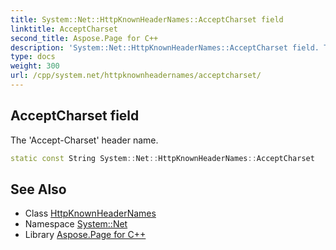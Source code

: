 ```yaml
---
title: System::Net::HttpKnownHeaderNames::AcceptCharset field
linktitle: AcceptCharset
second_title: Aspose.Page for C++
description: 'System::Net::HttpKnownHeaderNames::AcceptCharset field. The ''Accept-Charset'' header name in C++.'
type: docs
weight: 300
url: /cpp/system.net/httpknownheadernames/acceptcharset/
---
```

## AcceptCharset field


The 'Accept-Charset' header name.

```cpp
static const String System::Net::HttpKnownHeaderNames::AcceptCharset
```

## See Also

* Class [HttpKnownHeaderNames](../)
* Namespace [System::Net](../../)
* Library [Aspose.Page for C++](../../../)
